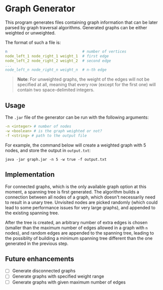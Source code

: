 # Graph Generator

This program generates files containing graph information that can be later parsed by graph traversal algorithms. Generated graphs can be either weighted or unweighted.

The format of such a file is:
```yaml
n                                  # number of vertices
node_left_1 node_right_1 weight_1  # first edge
node_left_2 node_right_2 weight_2  # second edge
...
node_left_n node_right_n weight_n  # n-th edge
```

> __Note__:  For unweighted graphs, the weight of the edges will not be specified at all, meaning that every row (except for the first one) will contain two space-delimited integers.

## Usage
The `.jar` file of the generator can be run with the following arguments:
```yaml
-n <integer> # number of nodes
-w <boolean> # is the graph weighted or not?
-f <string> # path to the output file
```

For example, the command below will create a weighted graph with 5 nodes, and store the output in `output.txt`:
```
java -jar graph.jar -n 5 -w true -f output.txt
```

## Implementation

For connected graphs, which is the only available graph option at this moment, a spanning tree is first generated. The algorithm builds a connection between all nodes of a graph, which doesn't necessarily need to result in a unary tree. Unvisited nodes are picked randomly (which could lead to some performance issues for very large graphs), and appended to the existing spanning tree.

After the tree is created, an arbitrary number of extra edges is chosen (smaller than the maximum number of edges allowed in a graph with `n` nodes), and random edges are appended to the spanning tree, leading to the possiblity of building a minimum spanning tree different than the one generated in the previous step.

## Future enhancements

- [ ] Generate disconnected graphs
- [ ] Generate graphs with specified weight range
- [ ] Generate graphs with given maximum number of edges
